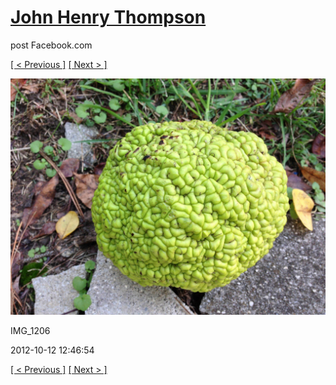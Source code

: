 # [John Henry Thompson](../README.md)
post Facebook.com

[[ < Previous ]](2012-11-04-2.md) [[ Next > ]](2012-10-12-4.md)

[![](../media/2012-10-12/Strange-Plant-IMG_1206.jpg)](../README.md)

IMG_1206

2012-10-12 12:46:54

[[ < Previous ]](2012-11-04-2.md) [[ Next > ]](2012-10-12-4.md)